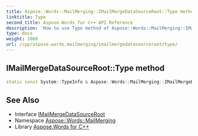 ```yaml
---
title: Aspose::Words::MailMerging::IMailMergeDataSourceRoot::Type method
linktitle: Type
second_title: Aspose.Words for C++ API Reference
description: 'How to use Type method of Aspose::Words::MailMerging::IMailMergeDataSourceRoot class in C++.'
type: docs
weight: 1000
url: /cpp/aspose.words.mailmerging/imailmergedatasourceroot/type/
---
```

## IMailMergeDataSourceRoot::Type method




```cpp
static const System::TypeInfo & Aspose::Words::MailMerging::IMailMergeDataSourceRoot::Type()
```

## See Also

* Interface [IMailMergeDataSourceRoot](../)
* Namespace [Aspose::Words::MailMerging](../../)
* Library [Aspose.Words for C++](../../../)

